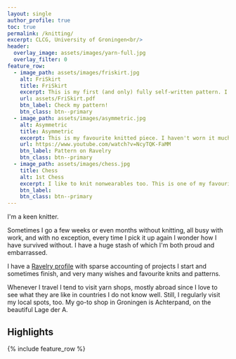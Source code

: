 ```yaml
---
layout: single
author_profile: true
toc: true
permalink: /knitting/
excerpt: CLCG, University of Groningen<br/>
header:
  overlay_image: assets/images/yarn-full.jpg
  overlay_filter: 0
feature_row:
  - image_path: assets/images/friskirt.jpg
    alt: FriSkirt
    title: FriSkirt
    excerpt: This is my first (and only) fully self-written pattern. I often make up stuff, but this is the only one I actually wrote down properly.
    url: assets/FriSkirt.pdf
    btn_label: Check my pattern!
    btn_class: btn--primary
  - image_path: assets/images/asymmetric.jpg
    alt: Asymmetric
    title: Asymmetric
    excerpt: This is my favourite knitted piece. I haven't worn it much, but I love it. The pattern called for sleeves, but I went for not having them.
    url: https://www.youtube.com/watch?v=NcyTQK-FaMM
    btn_label: Pattern on Ravelry
    btn_class: btn--primary
  - image_path: assets/images/chess.jpg
    title: Chess
    alt: 1st Chess
    excerpt: I like to knit nonwearables too. This is one of my favourite pieces knitted during the long Covid days.
    btn_label: 
    btn_class: btn--primary
---
```


I'm a keen knitter.

Sometimes I go a few weeks or even months without knitting, all busy with work, and with no exception, every time I pick it up again I wonder how I have survived without. I have a huge stash of which I'm both proud and embarrassed.

I have a [Ravelry profile](https://www.ravelry.com/lamalvi) with sparse accounting of projects I start and sometimes finish, and very many wishes and favourite knits and patterns.

Whenever I travel I tend to visit yarn shops, mostly abroad since I love to see what they are like in countries I do not know well. Still, I regularly visit my local spots, too. My go-to shop in Groningen is Achterpand, on the beautiful Lage der A.

<div class="grid__wrapper">
  <h2 id="highlights">Highlights</h2>
 {% include feature_row %}
 </div>
